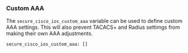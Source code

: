 ### Custom AAA

The `secure_cisco_ios_custom_aaa` variable can be used to define custom AAA settings.
This will also prevent TACACS+ and Radius settimgs from making their own AAA adjustments.

```
secure_cisco_ios_custom_aaa: []
```
